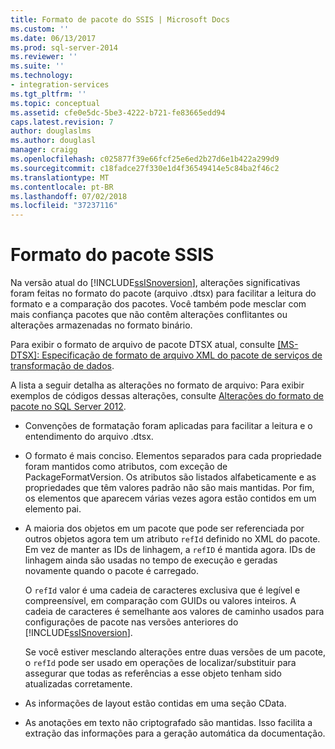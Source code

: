 ```yaml
---
title: Formato de pacote do SSIS | Microsoft Docs
ms.custom: ''
ms.date: 06/13/2017
ms.prod: sql-server-2014
ms.reviewer: ''
ms.suite: ''
ms.technology:
- integration-services
ms.tgt_pltfrm: ''
ms.topic: conceptual
ms.assetid: cfe0e5dc-5be3-4222-b721-fe83665edd94
caps.latest.revision: 7
author: douglaslms
ms.author: douglasl
manager: craigg
ms.openlocfilehash: c025877f39e66fcf25e6ed2b27d6e1b422a299d9
ms.sourcegitcommit: c18fadce27f330e1d4f36549414e5c84ba2f46c2
ms.translationtype: MT
ms.contentlocale: pt-BR
ms.lasthandoff: 07/02/2018
ms.locfileid: "37237116"
---
```

# <a name="ssis-package-format"></a>Formato do pacote SSIS
  Na versão atual do [!INCLUDE[ssISnoversion](../includes/ssisnoversion-md.md)], alterações significativas foram feitas no formato do pacote (arquivo .dtsx) para facilitar a leitura do formato e a comparação dos pacotes. Você também pode mesclar com mais confiança pacotes que não contêm alterações conflitantes ou alterações armazenadas no formato binário.  
  
 Para exibir o formato de arquivo de pacote DTSX atual, consulte [\[MS-DTSX\]: Especificação de formato de arquivo XML do pacote de serviços de transformação de dados](http://go.microsoft.com/fwlink/?LinkId=233251).  
  
 A lista a seguir detalha as alterações no formato de arquivo: Para exibir exemplos de códigos dessas alterações, consulte [Alterações do formato de pacote no SQL Server 2012](http://go.microsoft.com/fwlink/?LinkId=233255).  
  
-   Convenções de formatação foram aplicadas para facilitar a leitura e o entendimento do arquivo .dtsx.  
  
-   O formato é mais conciso. Elementos separados para cada propriedade foram mantidos como atributos, com exceção de PackageFormatVersion. Os atributos são listados alfabeticamente e as propriedades que têm valores padrão não são mais mantidas. Por fim, os elementos que aparecem várias vezes agora estão contidos em um elemento pai.  
  
-   A maioria dos objetos em um pacote que pode ser referenciada por outros objetos agora tem um atributo `refId` definido no XML do pacote. Em vez de manter as IDs de linhagem, a `refID` é mantida agora. IDs de linhagem ainda são usadas no tempo de execução e geradas novamente quando o pacote é carregado.  
  
     O `refId` valor é uma cadeia de caracteres exclusiva que é legível e compreensível, em comparação com GUIDs ou valores inteiros. A cadeia de caracteres é semelhante aos valores de caminho usados para configurações de pacote nas versões anteriores do [!INCLUDE[ssISnoversion](../includes/ssisnoversion-md.md)].  
  
     Se você estiver mesclando alterações entre duas versões de um pacote, o `refId` pode ser usado em operações de localizar/substituir para assegurar que todas as referências a esse objeto tenham sido atualizadas corretamente.  
  
-   As informações de layout estão contidas em uma seção CData.  
  
-   As anotações em texto não criptografado são mantidas. Isso facilita a extração das informações para a geração automática da documentação.  
  
  
